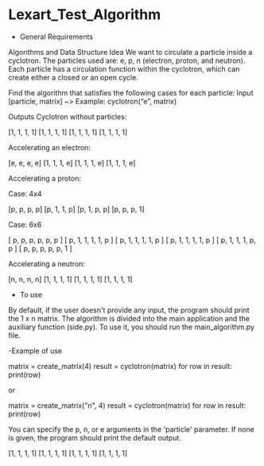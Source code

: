 # Lexart_Test_Algorithm

- General Requirements

Algorithms and Data Structure
Idea
We want to circulate a particle inside a cyclotron. The particles used are: e, p, n (electron, proton, and neutron). Each particle has a circulation function within the cyclotron, which can create either a closed or an open cycle.

Find the algorithm that satisfies the following cases for each particle:
Input
[particle, matrix] ~> Example: cyclotron(“e”, matrix)

Outputs
Cyclotron without particles:

[1, 1, 1, 1]
[1, 1, 1, 1]
[1, 1, 1, 1]
[1, 1, 1, 1]

Accelerating an electron: 

[e, e, e, e]
[1, 1, 1, e]
[1, 1, 1, e]
[1, 1, 1, e]

Accelerating a proton:

Case: 4x4

[p, p, p, p]
[p, 1, 1, p]
[p, 1, p, p]
[p, p, p, 1]


Case: 6x6

[ p, p, p, p, p, p ]
[ p, 1, 1, 1, 1, p ]
[ p, 1, 1, 1, 1, p ]
[ p, 1, 1, 1, 1, p ]
[ p, 1, 1, 1, p, p ]
[ p, p, p, p, p, 1 ]


Accelerating a neutron:

[n, n, n, n]
[1, 1, 1, 1]
[1, 1, 1, 1]
[1, 1, 1, 1]

- To use

 By default, if the user doesn't provide any input, the program should print the 1 x n matrix. The algorithm is divided into the main application and the auxiliary function (side.py). To use it, you should run the main_algorithm.py file.

 -Example of use

matrix = create_matrix(4)
result = cyclotron(matrix)
for row in result:
    print(row)

or 

matrix = create_matrix("n", 4)
result = cyclotron(matrix)
for row in result:
    print(row)

You can specify the p, n, or e arguments in the 'particle' parameter. If none is given, the program should print the default output.

[1, 1, 1, 1]
[1, 1, 1, 1]
[1, 1, 1, 1]
[1, 1, 1, 1]





